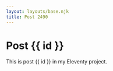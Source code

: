 ```yaml
---
layout: layouts/base.njk
title: Post 2490
---
```


# Post {{ id }}

This is post {{ id }} in my Eleventy project.
